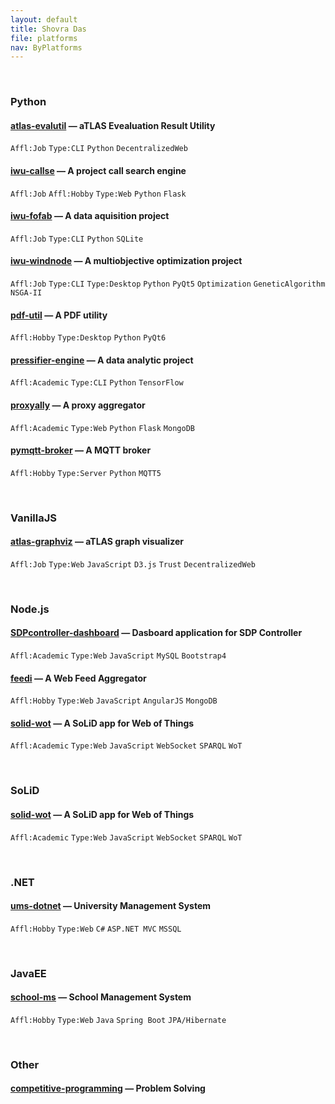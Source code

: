 ```yaml
---
layout: default
title: Shovra Das
file: platforms
nav: ByPlatforms
---
```


<br>


### Python

#### [atlas-evalutil](https://github.com/shovradas/atlas-evalutil) &#8212; aTLAS Evealuation Result Utility

`Affl:Job` `Type:CLI` `Python`  `DecentralizedWeb`

#### [iwu-callse](https://github.com/shovradas/iwu-callse) &#8212; A project call search engine

`Affl:Job` `Affl:Hobby` `Type:Web` `Python` `Flask` 

#### [iwu-fofab](https://github.com/shovradas/iwu-fofab) &#8212; A data aquisition project

`Affl:Job` `Type:CLI` `Python` `SQLite` 

#### [iwu-windnode](https://github.com/shovradas/windnode-demonstrator) &#8212; A multiobjective optimization project

`Affl:Job` `Type:CLI` `Type:Desktop` `Python` `PyQt5` `Optimization` `GeneticAlgorithm` `NSGA-II`

#### [pdf-util](https://github.com/shovradas/pdf-util) &#8212; A PDF utility

`Affl:Hobby` `Type:Desktop` `Python` `PyQt6` 

#### [pressifier-engine](https://github.com/binuv-tuc/pressifier-engine) &#8212; A data analytic project

`Affl:Academic` `Type:CLI` `Python` `TensorFlow` 

#### [proxyally](https://github.com/shovradas/proxyally) &#8212; A proxy aggregator

`Affl:Academic` `Type:Web` `Python` `Flask` `MongoDB` 

#### [pymqtt-broker](https://github.com/shovradas/pymqtt-broker) &#8212; A MQTT broker

`Affl:Hobby` `Type:Server` `Python`  `MQTT5`


<br>


### VanillaJS

#### [atlas-graphviz](https://github.com/shovradas/atlas-graphviz) &#8212; aTLAS graph visualizer

`Affl:Job` `Type:Web` `JavaScript` `D3.js` `Trust` `DecentralizedWeb` 


<br>


### Node.js

#### [SDPcontroller-dashboard](https://github.com/shovradas/SDPcontroller-dashboard) &#8212; Dasboard application for SDP Controller

`Affl:Academic` `Type:Web` `JavaScript` `MySQL` `Bootstrap4` 

#### [feedi](https://github.com/shovradas/feedi) &#8212; A Web Feed Aggregator

`Affl:Hobby` `Type:Web` `JavaScript` `AngularJS` `MongoDB` 

#### [solid-wot](https://github.com/shovradas/solid-wot) &#8212; A SoLiD app for Web of Things

`Affl:Academic` `Type:Web` `JavaScript` `WebSocket` `SPARQL` `WoT`


<br>


### SoLiD

#### [solid-wot](https://github.com/shovradas/solid-wot) &#8212; A SoLiD app for Web of Things

`Affl:Academic` `Type:Web` `JavaScript` `WebSocket` `SPARQL` `WoT`


<br>


### .NET

#### [ums-dotnet](https://github.com/shovradas/ums-dotnet) &#8212; University Management System

`Affl:Hobby` `Type:Web` `C#` `ASP.NET MVC` `MSSQL` 


<br>


### JavaEE

#### [school-ms](https://github.com/shovradas/school-ms) &#8212; School Management System

`Affl:Hobby` `Type:Web` `Java` `Spring Boot` `JPA/Hibernate` 


<br>


### Other

#### [competitive-programming](https://github.com/shovradas/competitive-programming) &#8212; Problem Solving

 
